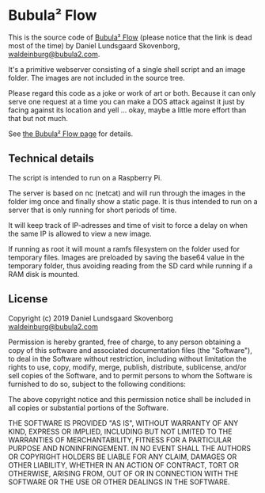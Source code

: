 # Bubula² Flow

This is the source code of [Bubula² Flow](http://flow.bubula2.com) (please notice that the link is dead most of the time) by Daniel Lundsgaard Skovenborg, <waldeinburg@bubula2.com>.

It's a primitive webserver consisting of a single shell script and an image folder. The images are not included in the source tree.

Please regard this code as a joke or work of art or both. Because it can only serve one request at a time you can make a DOS attack against it just by facing against its location and yell ... okay, maybe a little more effort than that but not much.

See [the Bubula² Flow page](http://flow.bubula2.com/en/flow) for details.


## Technical details

The script is intended to run on a Raspberry Pi.

The server is based on nc (netcat) and will run through the images in the folder img once and finally show a static page. It is thus intended to run on a server that is only running for short periods of time.

It will keep track of IP-adresses and time of visit to force a delay on when the same IP is allowed to view a new image.

If running as root it will mount a ramfs filesystem on the folder used for temporary files. Images are preloaded by saving the base64 value in the temporary folder, thus avoiding reading from the SD card while running if a RAM disk is mounted.


## License

Copyright (c) 2019 Daniel Lundsgaard Skovenborg <waldeinburg@bubula2.com>

Permission is hereby granted, free of charge, to any person obtaining a copy of this software and associated documentation files (the "Software"), to deal in the Software without restriction, including without limitation the rights to use, copy, modify, merge, publish, distribute, sublicense, and/or sell copies of the Software, and to permit persons to whom the Software is furnished to do so, subject to the following conditions:

The above copyright notice and this permission notice shall be included in all copies or substantial portions of the Software.

THE SOFTWARE IS PROVIDED "AS IS", WITHOUT WARRANTY OF ANY KIND, EXPRESS OR IMPLIED, INCLUDING BUT NOT LIMITED TO THE WARRANTIES OF MERCHANTABILITY, FITNESS FOR A PARTICULAR PURPOSE AND NONINFRINGEMENT. IN NO EVENT SHALL THE AUTHORS OR COPYRIGHT HOLDERS BE LIABLE FOR ANY CLAIM, DAMAGES OR OTHER LIABILITY, WHETHER IN AN ACTION OF CONTRACT, TORT OR OTHERWISE, ARISING FROM, OUT OF OR IN CONNECTION WITH THE SOFTWARE OR THE USE OR OTHER DEALINGS IN THE SOFTWARE.
